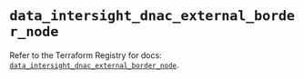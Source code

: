 # `data_intersight_dnac_external_border_node`

Refer to the Terraform Registry for docs: [`data_intersight_dnac_external_border_node`](https://registry.terraform.io/providers/ciscodevnet/intersight/1.0.71/docs/data-sources/dnac_external_border_node).
